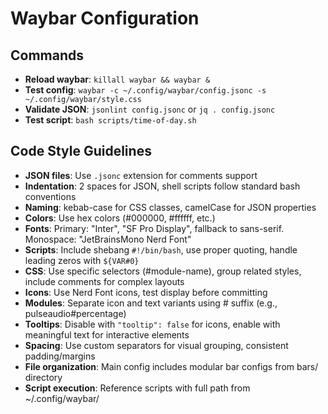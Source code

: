 # Waybar Configuration

## Commands
- **Reload waybar**: `killall waybar && waybar &`
- **Test config**: `waybar -c ~/.config/waybar/config.jsonc -s ~/.config/waybar/style.css`
- **Validate JSON**: `jsonlint config.jsonc` or `jq . config.jsonc`
- **Test script**: `bash scripts/time-of-day.sh`

## Code Style Guidelines
- **JSON files**: Use `.jsonc` extension for comments support
- **Indentation**: 2 spaces for JSON, shell scripts follow standard bash conventions
- **Naming**: kebab-case for CSS classes, camelCase for JSON properties
- **Colors**: Use hex colors (#000000, #ffffff, etc.)
- **Fonts**: Primary: "Inter", "SF Pro Display", fallback to sans-serif. Monospace: "JetBrainsMono Nerd Font"
- **Scripts**: Include shebang `#!/bin/bash`, use proper quoting, handle leading zeros with `${VAR#0}`
- **CSS**: Use specific selectors (#module-name), group related styles, include comments for complex layouts
- **Icons**: Use Nerd Font icons, test display before committing
- **Modules**: Separate icon and text variants using # suffix (e.g., pulseaudio#percentage)
- **Tooltips**: Disable with `"tooltip": false` for icons, enable with meaningful text for interactive elements
- **Spacing**: Use custom separators for visual grouping, consistent padding/margins
- **File organization**: Main config includes modular bar configs from bars/ directory
- **Script execution**: Reference scripts with full path from ~/.config/waybar/